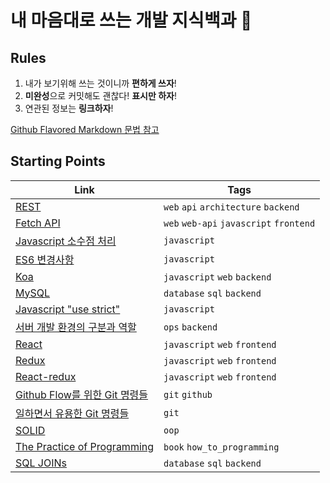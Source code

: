 # 내 마음대로 쓰는 개발 지식백과 📖

## Rules

1. 내가 보기위해 쓰는 것이니까 **편하게 쓰자**!
1. **미완성**으로 커밋해도 괜찮다! **표시만 하자**!
1. 연관된 정보는 **링크하자**!

[Github Flavored Markdown 문법 참고](https://guides.github.com/features/mastering-markdown/)

## Starting Points

| Link                                                              | Tags                                    |
| ----------------------------------------------------------------- | --------------------------------------- |
| [REST](REST.md)                                                   | `web` `api` `architecture` `backend`    |
| [Fetch API](Fetch-API.md)                                         | `web` `web-api` `javascript` `frontend` |
| [Javascript 소수점 처리](Javascript-소수점-처리.md)               | `javascript`                            |
| [ES6 변경사항](ES6-변경사항.md)                                   | `javascript`                            |
| [Koa](Koa.md)                                                     | `javascript` `web` `backend`            |
| [MySQL](MySQL.md)                                                 | `database` `sql` `backend`              |
| [Javascript "use strict"](Javascript-use-strict.md)               | `javascript`                            |
| [서버 개발 환경의 구분과 역할](서버-개발-환경의-구분과-역할.md)   | `ops` `backend`                         |
| [React](React.md)                                                 | `javascript` `web` `frontend`           |
| [Redux](Redux.md)                                                 | `javascript` `web` `frontend`           |
| [React-redux](React-redux.md)                                     | `javascript` `web` `frontend`           |
| [Github Flow를 위한 Git 명령들](Github-Flow를-위한-Git-명령들.md) | `git` `github`                          |
| [일하면서 유용한 Git 명령들](일하면서-유용한-Git-명령들.md)       | `git`                                   |
| [SOLID](SOLID.md)                                                 | `oop`                                   |
| [The Practice of Programming](The-Practice-of-Programming.md)     | `book` `how_to_programming`             |
| [SQL JOINs](SQL-JOINs.md)                                         | `database` `sql` `backend`              |
